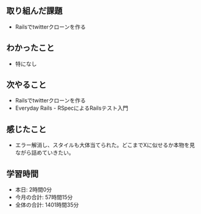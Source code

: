 ## 取り組んだ課題
- Railsでtwitterクローンを作る
## わかったこと
- 特になし
## 次やること
- Railsでtwitterクローンを作る
- Everyday Rails - RSpecによるRailsテスト入門
## 感じたこと
- エラー解消し、スタイルも大体当てられた。どこまでXに似せるか本物を見ながら詰めていきたい。
## 学習時間
- 本日: 2時間0分
- 今月の合計: 57時間15分
- 全体の合計: 1401時間35分
